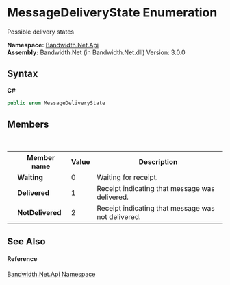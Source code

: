 ﻿# MessageDeliveryState Enumeration
 

Possible delivery states

**Namespace:**&nbsp;<a href ="N_Bandwidth_Net_Api.md">Bandwidth.Net.Api</a><br />**Assembly:**&nbsp;Bandwidth.Net (in Bandwidth.Net.dll) Version: 3.0.0

## Syntax

**C#**<br />
``` C#
public enum MessageDeliveryState
```


## Members
&nbsp;<table><tr><th></th><th>Member name</th><th>Value</th><th>Description</th></tr><tr><td /><td target="F:Bandwidth.Net.Api.MessageDeliveryState.Waiting">**Waiting**</td><td>0</td><td>Waiting for receipt.</td></tr><tr><td /><td target="F:Bandwidth.Net.Api.MessageDeliveryState.Delivered">**Delivered**</td><td>1</td><td>Receipt indicating that message was delivered.</td></tr><tr><td /><td target="F:Bandwidth.Net.Api.MessageDeliveryState.NotDelivered">**NotDelivered**</td><td>2</td><td>Receipt indicating that message was not delivered.</td></tr></table>

## See Also


#### Reference
<a href ="N_Bandwidth_Net_Api.md">Bandwidth.Net.Api Namespace</a><br />